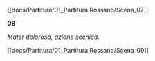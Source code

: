 [[docs/Partitura/01_Partitura Rossano/Scena_07]]

**08**

_Mater dolorosa, azione scenica._

[[docs/Partitura/01_Partitura Rossano/Scena_09]]
